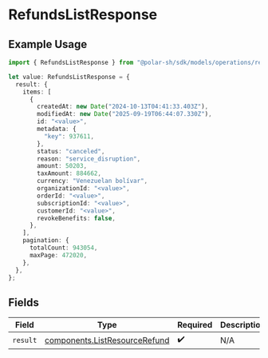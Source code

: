 # RefundsListResponse

## Example Usage

```typescript
import { RefundsListResponse } from "@polar-sh/sdk/models/operations/refundslist.js";

let value: RefundsListResponse = {
  result: {
    items: [
      {
        createdAt: new Date("2024-10-13T04:41:33.403Z"),
        modifiedAt: new Date("2025-09-19T06:44:07.330Z"),
        id: "<value>",
        metadata: {
          "key": 937611,
        },
        status: "canceled",
        reason: "service_disruption",
        amount: 50203,
        taxAmount: 884662,
        currency: "Venezuelan bolívar",
        organizationId: "<value>",
        orderId: "<value>",
        subscriptionId: "<value>",
        customerId: "<value>",
        revokeBenefits: false,
      },
    ],
    pagination: {
      totalCount: 943054,
      maxPage: 472020,
    },
  },
};
```

## Fields

| Field                                                                          | Type                                                                           | Required                                                                       | Description                                                                    |
| ------------------------------------------------------------------------------ | ------------------------------------------------------------------------------ | ------------------------------------------------------------------------------ | ------------------------------------------------------------------------------ |
| `result`                                                                       | [components.ListResourceRefund](../../models/components/listresourcerefund.md) | :heavy_check_mark:                                                             | N/A                                                                            |